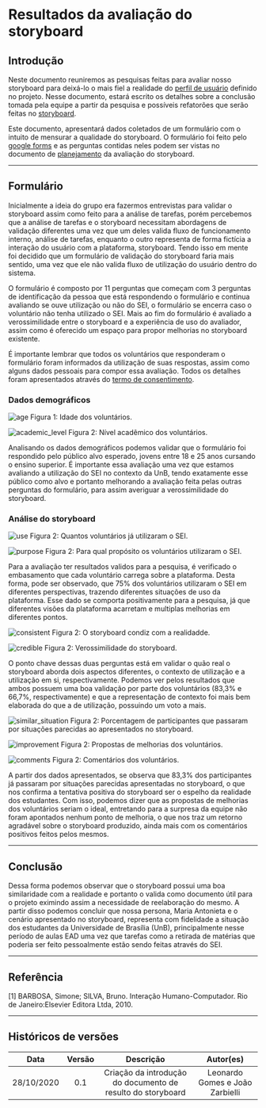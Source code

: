 # Resultados da avaliação do storyboard

## Introdução

Neste documento reuniremos as pesquisas feitas para avaliar nosso storyboard para deixá-lo o mais fiel a realidade do [perfil de usuário](../../use_context/user_profiles.md) definido no projeto. Nesse documento, estará escrito os detalhes sobre a conclusão tomada pela equipe a partir da pesquisa e possíveis refatorões que serão feitas no [storyboard](../../use_context/storyboards.md).

Este documento, apresentará dados coletados de um formulário com o intuito de mensurar a qualidade do storyboard. O formulário foi feito pelo [google forms](https://docs.google.com/forms/u/0/) e as perguntas contidas neles podem ser vistas no documento de [planejamento](../planning.md) da avaliação do storyboard.

---

## Formulário

Inicialmente a ideia do grupo era fazermos entrevistas para validar o storyboard assim como feito para a análise de tarefas, porém percebemos que a análise de tarefas e o storyboard necessitam abordagens de validação diferentes uma vez que um deles valida fluxo de funcionamento interno, análise de tarefas, enquanto o outro representa de forma fictícia a interação do usuário com a plataforma, storyboard. Tendo isso em mente foi decidido que um formulário de validação do storyboard faria mais sentido, uma vez que ele não valida fluxo de utilização do usuário dentro do sistema.

O formulário é composto por 11 perguntas que começam com 3 perguntas de identificação da pessoa que está respondendo o formulário e continua avaliando se ouve utilização ou não do SEI, o formulário se encerra caso o voluntário não tenha utilizado o SEI. Mais ao fim do formulário é avaliado a verossimilidade entre o storyboard e a experiência de uso do avaliador, assim como é oferecido um espaço para propor melhorias no storyboard existente.

É importante lembrar que todos os voluntários que responderam o formulário foram informados da utilização de suas respostas, assim como alguns dados pessoais para compor essa avaliação. Todos os detalhes foram apresentados através do [termo de consentimento](./consent_form.md).

### Dados demográficos

![age](../../assets/images/storyboard/age.png)
Figura 1: Idade dos voluntários.

![academic_level](../../assets/images/storyboard/academic_level.png)
Figura 2: Nível acadêmico dos voluntários.

Analisando os dados demográficos podemos validar que o formulário foi respondido pelo público alvo esperado, jovens entre 18 e 25 anos cursando o ensino superior. É importante essa avaliação uma vez que estamos avaliando a utilização do SEI no contexto da UnB, tendo exatamente esse público como alvo e portanto melhorando a avaliação feita pelas outras perguntas do formulário, para assim averiguar a verossimilidade do storyboard.

### Análise do storyboard

![use](../../assets/images/storyboard/use.png)
Figura 2: Quantos voluntários já utilizaram o SEI.

![purpose](../../assets/images/storyboard/purpose.png)
Figura 2: Para qual propósito os voluntários utilizaram o SEI.

Para a avaliação ter resultados validos para a pesquisa, é verificado o embasamento que cada voluntário carrega sobre a plataforma. Desta forma, pode ser observado, que 75% dos voluntários utilizaram o SEI em diferentes perspectivas, trazendo diferentes situações de uso da plataforma. Esse dado se comporta positivamente para a pesquisa, já que diferentes visões da plataforma acarretam e multiplas melhorias em diferentes pontos.

![consistent](../../assets/images/storyboard/consistent.png)
Figura 2: O storyboard condiz com a realidadde.

![credible](../../assets/images/storyboard/credible.png)
Figura 2: Verossimilidade do storyboard.

O ponto chave dessas duas perguntas está em validar o quão real o storyboard aborda dois aspectos diferentes, o contexto de utilização e a utilização em si, respectivamente. Podemos ver pelos resultados que ambos possuem uma boa validação por parte dos voluntários (83,3% e 66,7%, respectivamente) e que a representação de contexto foi mais bem elaborada do que a de utilização, possuindo um voto a mais.

![similar_situation](../../assets/images/storyboard/similar_situation.png)
Figura 2: Porcentagem de participantes que passaram por situações parecidas ao apresentados no storyboard.

![improvement](../../assets/images/storyboard/improvement.png)
Figura 2: Propostas de melhorias dos voluntários.

![comments](../../assets/images/storyboard/comments.png)
Figura 2: Comentários dos voluntários.

A partir dos dados apresentados, se observa que 83,3% dos participantes já passaram por situações parecidas apresentadas no storyboard, o que nos confirma a tentativa positiva do storyboard ser o espelho da realidade dos estudantes. Com isso, podemos dizer que as propostas de melhorias dos voluntários seriam o ideal, entretando para a surpresa da equipe não foram apontados nenhum ponto de melhoria, o que nos traz um retorno agradável sobre o storyboard produzido, ainda mais com os comentários positivos feitos pelos mesmos.

---

## Conclusão

Dessa forma podemos observar que o storyboard possui uma boa similaridade com a realidade e portanto o valida como documento útil para o projeto eximindo assim a necessidade de reelaboração do mesmo. A partir disso podemos concluir que nossa persona, Maria Antonieta e o cenário apresentado no storyboard, representa com fidelidade a situação dos estudantes da Universidade de Brasília (UnB), principalmente nesse período de aulas EAD uma vez que tarefas como a retirada de matérias que poderia ser feito pessoalmente estão sendo feitas através do SEI.

---

## Referência

[1] BARBOSA, Simone; SILVA, Bruno. Interação Humano-Computador. Rio de Janeiro:Elsevier Editora Ltda, 2010.

---

## Históricos de versões

|    Data    | Versão |                          Descrição                          |            Autor(es)            |
| :--------: | :----: | :---------------------------------------------------------: | :-----------------------------: |
| 28/10/2020 |  0.1   | Criação da introdução do documento de resulto do storyboard | Leonardo Gomes e João Zarbielli |
